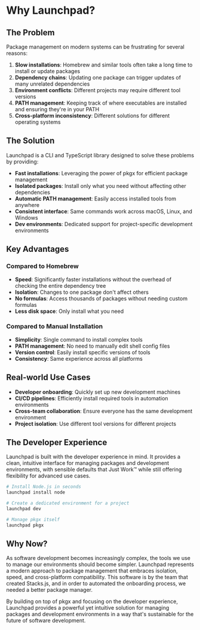 # Why Launchpad?

## The Problem

Package management on modern systems can be frustrating for several reasons:

1. **Slow installations**: Homebrew and similar tools often take a long time to install or update packages
2. **Dependency chains**: Updating one package can trigger updates of many unrelated dependencies
3. **Environment conflicts**: Different projects may require different tool versions
4. **PATH management**: Keeping track of where executables are installed and ensuring they're in your PATH
5. **Cross-platform inconsistency**: Different solutions for different operating systems

## The Solution

Launchpad is a CLI and TypeScript library designed to solve these problems by providing:

- **Fast installations**: Leveraging the power of pkgx for efficient package management
- **Isolated packages**: Install only what you need without affecting other dependencies
- **Automatic PATH management**: Easily access installed tools from anywhere
- **Consistent interface**: Same commands work across macOS, Linux, and Windows
- **Dev environments**: Dedicated support for project-specific development environments

## Key Advantages

### Compared to Homebrew

- **Speed**: Significantly faster installations without the overhead of checking the entire dependency tree
- **Isolation**: Changes to one package don't affect others
- **No formulas**: Access thousands of packages without needing custom formulas
- **Less disk space**: Only install what you need

### Compared to Manual Installation

- **Simplicity**: Single command to install complex tools
- **PATH management**: No need to manually edit shell config files
- **Version control**: Easily install specific versions of tools
- **Consistency**: Same experience across all platforms

## Real-world Use Cases

- **Developer onboarding**: Quickly set up new development machines
- **CI/CD pipelines**: Efficiently install required tools in automation environments
- **Cross-team collaboration**: Ensure everyone has the same development environment
- **Project isolation**: Use different tool versions for different projects

## The Developer Experience

Launchpad is built with the developer experience in mind. It provides a clean, intuitive interface for managing packages and development environments, with sensible defaults that Just Work™ while still offering flexibility for advanced use cases.

```bash
# Install Node.js in seconds
launchpad install node

# Create a dedicated environment for a project
launchpad dev

# Manage pkgx itself
launchpad pkgx
```

## Why Now?

As software development becomes increasingly complex, the tools we use to manage our environments should become simpler. Launchpad represents a modern approach to package management that embraces isolation, speed, and cross-platform compatibility. This software is by the team that created Stacks.js, and in order to automated the onboarding process, we needed a better package manager.

By building on top of pkgx and focusing on the developer experience, Launchpad provides a powerful yet intuitive solution for managing packages and development environments in a way that's sustainable for the future of software development.
